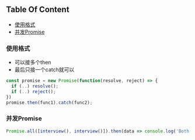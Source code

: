 <!-- START doctoc generated TOC please keep comment here to allow auto update -->
<!-- DON'T EDIT THIS SECTION, INSTEAD RE-RUN doctoc TO UPDATE -->
## Table Of Content

- [使用格式](#%E4%BD%BF%E7%94%A8%E6%A0%BC%E5%BC%8F)
- [并发Promise](#%E5%B9%B6%E5%8F%91promise)

<!-- END doctoc generated TOC please keep comment here to allow auto update -->

### 使用格式
- 可以接多个then
- 最后只接一个catch就可以
```javascript
const promise = new Promise(function(resolve, reject) => {
  if (..) resolve();
  if (..) reject();
})
promise.then(func1).catch(func2);
```

### 并发Promise
```javascript
Promise.all([interview(), interview()]).then(data => console.log('Both Succeeded')).catch(console.log);
```